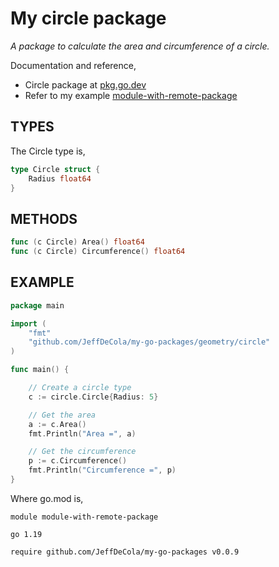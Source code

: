 # My circle package

_A package to calculate the area and circumference of a circle._

Documentation and reference,

* Circle package at [pkg.go.dev](https://pkg.go.dev/github.com/JeffDeCola/my-go-packages/geometry/circle)
* Refer to my example
  [module-with-remote-package](https://github.com/JeffDeCola/my-go-examples/tree/master/modules-and-packages/module-with-remote-package)

## TYPES

The Circle type is,

```go
type Circle struct {
    Radius float64
}
```

## METHODS

```go
func (c Circle) Area() float64
func (c Circle) Circumference() float64
```

## EXAMPLE

```go
package main

import (
    "fmt"
    "github.com/JeffDeCola/my-go-packages/geometry/circle"
)

func main() {

    // Create a circle type
    c := circle.Circle{Radius: 5}

    // Get the area
    a := c.Area()
    fmt.Println("Area =", a)

    // Get the circumference
    p := c.Circumference()
    fmt.Println("Circumference =", p)
}
```

Where go.mod is,

```text
module module-with-remote-package

go 1.19

require github.com/JeffDeCola/my-go-packages v0.0.9
```
